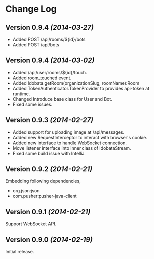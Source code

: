 Change Log
==========

Version 0.9.4 *(2014-03-27)*
----------------------------

- Added POST /api/rooms/${id}/bots
- Added POST /api/bots


Version 0.9.4 *(2014-03-02)*
----------------------------

- Added /api/user/rooms/${id}/touch.
- Added room_touched event.
- Added Idobata.getRoom(organizationSlug, roomName):Room
- Added TokenAuthenticator.TokenProvider to provides api-token at runtime.
- Changed Introduce base class for User and Bot.
- Fixed some issues.


Version 0.9.3 *(2014-02-27)*
----------------------------

- Added support for uploading image at /api/messages.
- Added new RequestInterceptor to interact with browser's cookie.
- Added new interface to handle WebSocket connection.
- Move listener interface into inner class of IdobataStream.
- Fixed some build issue with IntelliJ.


Version 0.9.2 *(2014-02-21)*
----------------------------

Embedding following dependencies,
- org.json:json
- com.pusher:pusher-java-client


Version 0.9.1 *(2014-02-21)*
----------------------------

Support WebSocket API.


Version 0.9.0 *(2014-02-19)*
----------------------------

Initial release.
